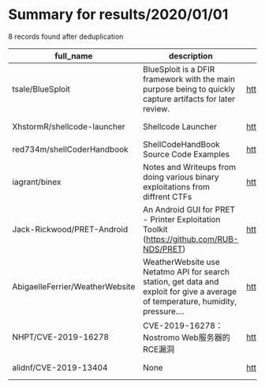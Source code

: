 
# Summary for results/2020/01/01
    
8 records found after deduplication

| full_name | description | html_url | matched_list | matched_count | pushed_at | size | stargazers_count | language | forks_count |
|---------------------------------|------------------------------------------------------------------------------------------------------------------------------------|----------------------------------------------------|------------------|-----------------|---------------------------|--------|--------------------|------------|---------------|
| tsale/BlueSploit | BlueSploit is a DFIR framework with the main purpose being to quickly capture artifacts for later review. | https://github.com/tsale/BlueSploit | ['sploit'] | 1 | 2020-01-01 01:32:42+00:00 | 64063 | 17 | Python | 6 |
| XhstormR/shellcode-launcher | Shellcode Launcher | https://github.com/XhstormR/shellcode-launcher | ['shellcode'] | 1 | 2020-01-01 09:45:22+00:00 | 38 | 0 | C | 0 |
| red734m/shellCoderHandbook | ShellCodeHandBook Source Code Examples | https://github.com/red734m/shellCoderHandbook | ['shellcode'] | 1 | 2020-01-01 20:31:38+00:00 | 154 | 0 | C | 0 |
| iagrant/binex | Notes and Writeups from doing various binary exploitations from diffrent CTFs | https://github.com/iagrant/binex | ['exploit'] | 1 | 2020-01-01 06:53:11+00:00 | 2878 | 0 | Python | 0 |
| Jack-Rickwood/PRET-Android | An Android GUI for PRET - Printer Exploitation Toolkit (https://github.com/RUB-NDS/PRET) | https://github.com/Jack-Rickwood/PRET-Android | ['exploit'] | 1 | 2020-01-01 10:49:34+00:00 | 142 | 3 | Kotlin | 0 |
| AbigaelleFerrier/WeatherWebsite | WeatherWebsite use Netatmo API for search station, get data and exploit for give a average of temperature, humidity, pressure.... | https://github.com/AbigaelleFerrier/WeatherWebsite | ['exploit'] | 1 | 2020-01-01 12:59:58+00:00 | 21 | 0 | JavaScript | 0 |
| NHPT/CVE-2019-16278 | CVE-2019-16278：Nostromo Web服务器的RCE漏洞 | https://github.com/NHPT/CVE-2019-16278 | ['cve-2', 'rce'] | 2 | 2020-01-01 13:36:22+00:00 | 1 | 0 | Python | 1 |
| alidnf/CVE-2019-13404 | None | https://github.com/alidnf/CVE-2019-13404 | ['cve-2'] | 1 | 2020-01-01 14:09:33+00:00 | 3 | 1 | C | 0 |
